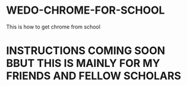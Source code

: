 # WEDO-CHROME-FOR-SCHOOL
This is how to get chrome from school
# INSTRUCTIONS COMING SOON BBUT THIS IS MAINLY FOR MY FRIENDS AND FELLOW SCHOLARS
